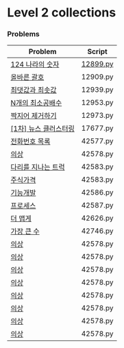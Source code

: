 # Level 2 collections

### Problems

|Problem|Script|
|---|---|
| [124 나라의 숫자](https://programmers.co.kr/learn/courses/30/lessons/12899) | [12899.py](12899.py) |
| [올바른 괄호](https://programmers.co.kr/learn/courses/30/lessons/12909) | 12909.py |
| [최댓값과 최솟값](https://programmers.co.kr/learn/courses/30/lessons/12939) | 12939.py |
| [N개의 최소공배수](https://programmers.co.kr/learn/courses/30/lessons/12953) | 12953.py |
| [짝지어 제거하기](https://programmers.co.kr/learn/courses/30/lessons/12973) | 12973.py |
| [\[1차\] 뉴스 클러스터링](https://programmers.co.kr/learn/courses/30/lessons/17677) | 17677.py |
| [전화번호 목록](https://programmers.co.kr/learn/courses/30/lessons/42577) | 42577.py |
| [의상](https://programmers.co.kr/learn/courses/30/lessons/42578) | 42578.py |
| [다리를 지나는 트럭](https://programmers.co.kr/learn/courses/30/lessons/42583) | 42583.py |
| [주식가격](https://programmers.co.kr/learn/courses/30/lessons/42583) | 42583.py |
| [기능개발](https://programmers.co.kr/learn/courses/30/lessons/42586) | 42586.py |
| [프로세스](https://programmers.co.kr/learn/courses/30/lessons/42587) | 42587.py |
| [더 맵게](https://programmers.co.kr/learn/courses/30/lessons/42626) | 42626.py |
| [가장 큰 수](https://programmers.co.kr/learn/courses/30/lessons/42746) | 42746.py |
| [의상](https://programmers.co.kr/learn/courses/30/lessons/42578) | 42578.py |
| [의상](https://programmers.co.kr/learn/courses/30/lessons/42578) | 42578.py |
| [의상](https://programmers.co.kr/learn/courses/30/lessons/42578) | 42578.py |
| [의상](https://programmers.co.kr/learn/courses/30/lessons/42578) | 42578.py |
| [의상](https://programmers.co.kr/learn/courses/30/lessons/42578) | 42578.py |
| [의상](https://programmers.co.kr/learn/courses/30/lessons/42578) | 42578.py |
| [의상](https://programmers.co.kr/learn/courses/30/lessons/42578) | 42578.py |
| [의상](https://programmers.co.kr/learn/courses/30/lessons/42578) | 42578.py |
